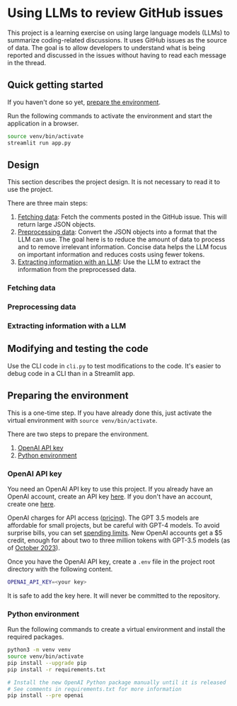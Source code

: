 # Using LLMs to review GitHub issues

This project is a learning exercise on using large language models (LLMs) to summarize coding-related discussions. It uses GitHub issues as the source of data. The goal is to allow developers to understand what is being reported and discussed in the issues without having to read each message in the thread.

## Quick getting started

If you haven't done so yet, [prepare the environment](#preparing-the-environment).

Run the following commands to activate the environment and start the application in a browser.

```bash
source venv/bin/activate
streamlit run app.py
```

## Design

This section describes the project design. It is not necessary to read it to use the project.

There are three main steps:

1. [Fetching data](#fetching-data): Fetch the comments posted in the GitHub issue. This will return large JSON objects.
1. [Preprocessing data](#preprocessing-data): Convert the JSON objects into a format that the LLM can use. The goal here is to reduce the amount of data to process and to remove irrelevant information. Concise data helps the LLM focus on important information and reduces costs using fewer tokens.
1. [Extracting information with an LLM](#extracting-information-with-a-llm): Use the LLM to extract the information from the preprocessed data.

### Fetching data

### Preprocessing data

### Extracting information with a LLM

## Modifying and testing the code

Use the CLI code in `cli.py` to test modifications to the code. It's easier to debug code in a CLI than in a Streamlit app.

## Preparing the environment

This is a one-time step. If you have already done this, just activate the virtual environment with `source venv/bin/activate`.

There are two steps to prepare the environment.

1. [OpenAI API key](#openai-api-key)
1. [Python environment](#python-environment)

### OpenAI API key

You need an OpenAI API key to use this project. If you already have an OpenAI account, create an API key [here](https://platform.openai.com/account/api-keys). If you don't have an account, create one [here](https://openai.com/product#made-for-developers).

OpenAI charges for API access ([pricing](https://openai.com/pricing)). The GPT 3.5 models are affordable for small projects, but be careful with GPT-4 models. To avoid surprise bills, you can set [spending limits](https://platform.openai.com/docs/guides/production-best-practices/managing-billing-limits). New OpenAI accounts get a $5 credit, enough for about two to three million tokens with GPT-3.5 models (as of [October 2023](https://openai.com/pricing)).

Once you have the OpenAI API key, create a `.env` file in the project root directory with the following content.

```bash
OPENAI_API_KEY=<your key>
```

It is safe to add the key here. It will never be committed to the repository.

### Python environment

Run the following commands to create a virtual environment and install the required packages.

```bash
python3 -m venv venv
source venv/bin/activate
pip install --upgrade pip
pip install -r requirements.txt

# Install the new OpenAI Python package manually until it is released
# See comments in requirements.txt for more information
pip install --pre openai
```
